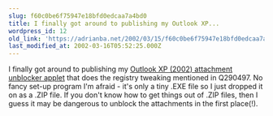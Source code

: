 ```yaml
---
slug: f60c0be6f75947e18bfd0edcaa7a4bd0
title: I finally got around to publishing my Outlook XP...
wordpress_id: 12
old_link: 'https://adrianba.net/2002/03/15/f60c0be6f75947e18bfd0edcaa7a4bd0/'
last_modified_at: 2002-03-16T05:52:25.000Z
---
```


I finally got around to publishing my
[Outlook
XP (2002) attachment unblocker applet](/software/ol2k2sec.html) that does the registry
tweaking mentioned in Q290497. No fancy set-up program I'm afraid -
it's only a tiny .EXE file so I just dropped it on as a .ZIP file.
If you don't know how to get things out of .ZIP files, then I guess
it may be dangerous to unblock the attachments in the first
place(!).

